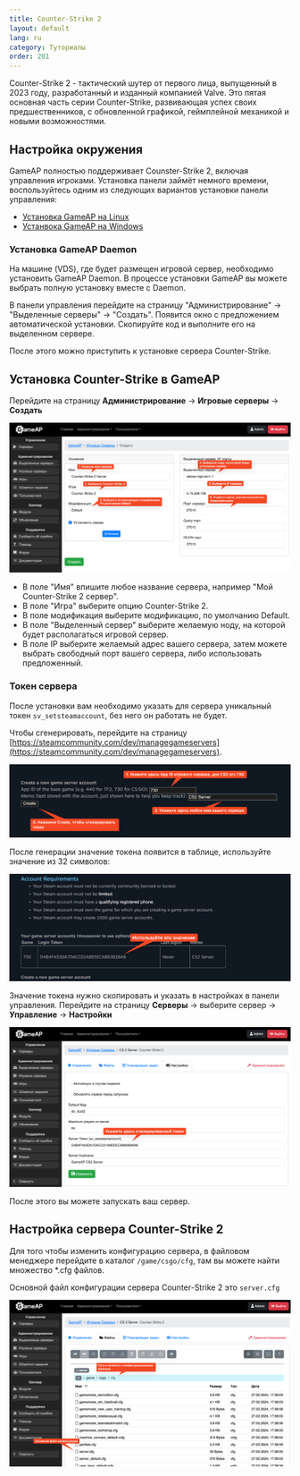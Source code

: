```yaml
---
title: Counter-Strike 2
layout: default
lang: ru
category: Туториалы
order: 201
---
```


Counter-Strike 2 - тактический шутер от первого лица, выпущенный в 2023 году, разработанный и изданный компанией Valve. 
Это пятая основная часть серии Counter-Strike, развивающая успех своих предшественников, с обновленной графикой, 
геймплейной механикой и новыми возможностями.

## Настройка окружения

GameAP полностью поддерживает Counster-Strike 2, включая управления игроками.
Установка панели займёт немного времени, воспользуйтесь одним из следующих вариантов установки панели управления:

* [Установка GameAP на Linux](/ru/install/install_on_linux.html)
* [Устанвока GameAP на Windows](/ru/install/install_on_windows.html)

### Установка GameAP Daemon

На машине (VDS), где будет размещен игровой сервер, необходимо установить GameAP Daemon. 
В процессе установки GameAP вы можете выбрать полную установку вместе с Daemon.

В панели управления перейдите на страницу "Администрирование" -> "Выделенные серверы" -> "Создать". 
Появится окно с предложением автоматической установки. Скопируйте код и выполните его на выделенном сервере.

После этого можно приступить к установке сервера Counter-Strike.

## Установка Counter-Strike в GameAP

Перейдите на страницу **Администрирование** -> **Игровые серверы** -> **Создать**

![](/images/ru/tutorials/cs2/create_form.png)

* В поле "Имя" впишите любое название сервера, например "Мой Counter-Strike 2 сервер".
* В поле "Игра" выберите опцию Counter-Strike 2.
* В поле модификация выберите модификацию, по умолчанию Default.
* В поле "Выделенный сервер" выберите желаемую ноду, на которой будет располагаться игровой сервер.
* В поле IP выберите желаемый адрес вашего сервера, затем можете выбрать свободный порт вашего сервера, либо
использовать предложенный.

### Токен сервера

После установки вам необходимо указать для сервера уникальный токен `sv_setsteamaccount`,
без него он работать не будет.

Чтобы сгенерировать, перейдите на страницу 
[https://steamcommunity.com/dev/managegameservers](https://steamcommunity.com/dev/managegameservers).

![](/images/ru/tutorials/cs2/token_generation.png)

После генерации значение токена появится в таблице, используйте значение из 32 символов:

![](/images/ru/tutorials/cs2/token_table.png)
 
Значение токена нужно скопировать и указать в настройках в панели управления.
Перейдите на страницу **Серверы** -> выберите сервер -> **Управление** -> **Настройки**

![](/images/ru/tutorials/cs2/set_token.png)

После этого вы можете запускать ваш сервер.

## Настройка сервера Counter-Strike 2

Для того чтобы изменить конфигурацию сервера, в файловом менеджере перейдите
в каталог `/game/csgo/cfg`, там вы можете найти множество *.cfg файлов.

Основной файл конфигурации сервера Counter-Strike 2 это `server.cfg`

![](/images/ru/tutorials/cs2/server_config.png)